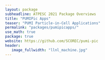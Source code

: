 ```yaml
---
layout: package
subheadline: ATPESC 2021 Package Overviews
title: "PUMIPic Apps"
teaser: "PUMI Particle-in-Cell Applications"
permalink: "packages/pumipicapps/"
use_math: true
package: true
website: https://github.com/SCOREC/pumi-pic
header:
   image_fullwidth: "llnl_machine.jpg"
---
```

